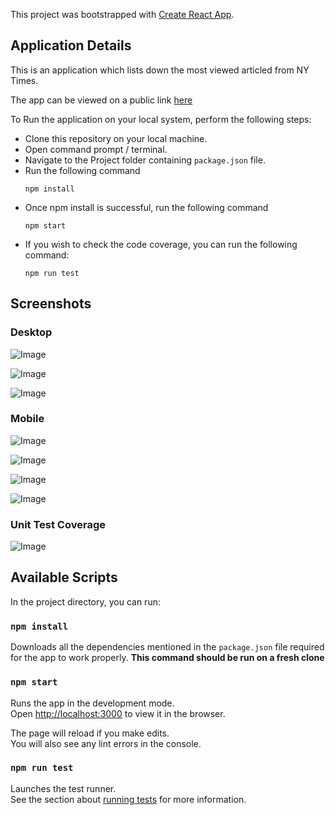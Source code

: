 This project was bootstrapped with [Create React App](https://github.com/facebook/create-react-app).

## Application Details

This is an application which lists down the most viewed articled from NY Times.

The app can be viewed on a public link [here](https://sneh-articles-list.netlify.com/)

To Run the application on your local system, perform the following steps:

- Clone this repository on your local machine.
- Open command prompt / terminal.
- Navigate to the Project folder containing `package.json` file.
- Run the following command
    ```
    npm install
    ```
- Once npm install is successful, run the following command
    ```
    npm start
    ```
- If you wish to check the code coverage, you can run the following command:
    ```
    npm run test
    ```
## Screenshots

### Desktop

![Image](src/resources/images/articleList_Desktop.png "articleList_desktop")

![Image](src/resources/images/articleLoading_Desktop.png "articleLoading_desktop")

![Image](src/resources/images/articleDetails_Desktop.png "articleDetails_desktop")

### Mobile

![Image](src/resources/images/articleList_Mobile.jpeg "articleList_mobile")

![Image](src/resources/images/articleLoading_Mobile.jpeg "articleLoading_mobile")

![Image](src/resources/images/articleDetails_Mobile.jpeg "articleDetails_mobile")

![Image](src/resources/images/articleDetails_Mobile-2.jpeg "articleDetails_mobile2")

### Unit Test Coverage

![Image](src/resources/images/coverage.png "Unit Test Coverage")

## Available Scripts

In the project directory, you can run:

### `npm install`

Downloads all the dependencies mentioned in the `package.json` file required for the app to work properly.
**This command should be run on a fresh clone**

### `npm start`

Runs the app in the development mode.<br>
Open [http://localhost:3000](http://localhost:3000) to view it in the browser.

The page will reload if you make edits.<br>
You will also see any lint errors in the console.

### `npm run test`

Launches the test runner.<br>
See the section about [running tests](https://facebook.github.io/create-react-app/docs/running-tests) for more information.


